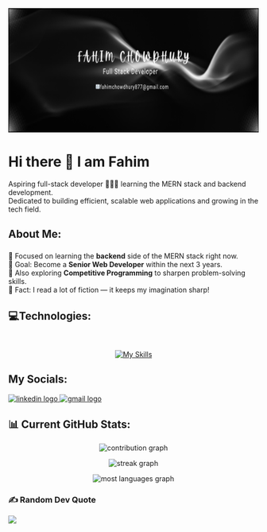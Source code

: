 <div align="center">
  <img height="250" src="https://github.com/Fahimchowdhury23/Fahimchowdhury23/blob/main/Fahim%20chowdhury.png"  />
</div>

# Hi there 👋 I am Fahim

<p align="left">
Aspiring full-stack developer 👨🏽‍💻 learning the MERN stack and backend development. <br>
Dedicated to building efficient, scalable web applications and growing in the tech field.
</p>

## About Me:

###
<p align="left">
🧠 Focused on learning the <strong>backend</strong> side of the MERN stack right now.<br>
🎯 Goal: Become a <strong>Senior Web Developer</strong> within the next 3 years.<br>
🏹 Also exploring <strong>Competitive Programming</strong> to sharpen problem-solving skills.<br>
🎲 Fact: I read a lot of fiction — it keeps my imagination sharp!
</p>

## 💻Technologies:
<br>
<div align="center">
  
[![My Skills](https://skillicons.dev/icons?i=js,react,firebase,nodejs,express,mongodb,git,github,vercel,netlify,html,css,tailwind,vite&perline=5)](https://skillicons.dev)

</div>

## My Socials:

<div align="left">
  <a href="https://www.linkedin.com/in/fahim-chowdhury-369933368/" target="_blank">
    <img src="https://raw.githubusercontent.com/maurodesouza/profile-readme-generator/master/src/assets/icons/social/linkedin/default.svg" width="52" height="40" alt="linkedin logo"/>
  </a>
  <a href="mailto:fahimchowdhury877@gmail.com" target="_blank">
    <img src="https://raw.githubusercontent.com/maurodesouza/profile-readme-generator/master/src/assets/icons/social/gmail/default.svg" width="52" height="40" alt="gmail logo"/>
  </a>
</div>

## 📊 Current GitHub Stats:

<div align="center">
  <img src="https://github-readme-stats.vercel.app/api?username=FahimChowdhury23&theme=nightowl&hide_border=false&include_all_commits=false&count_private=false" height="150" alt="contribution graph"/>
  
  <img src="https://nirzak-streak-stats.vercel.app/?user=FahimChowdhury23&theme=nightowl&hide_border=false" height="150" alt="streak graph"/> <br>
  
  <img src="https://github-readme-stats.vercel.app/api/top-langs/?username=FahimChowdhury23&theme=nightowl&hide_border=false&include_all_commits=false&count_private=false&layout=compact" height="150" alt="most languages graph"/>
</div>

### ✍️ Random Dev Quote
![](https://quotes-github-readme.vercel.app/api?type=horizontal&theme=merko)
